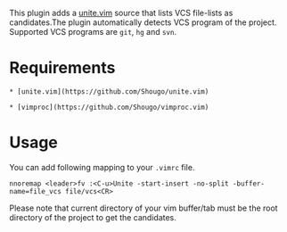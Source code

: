 This plugin adds a [unite.vim](https://github.com/Shougo/unite.vim) source that lists VCS file-lists as candidates.The plugin automatically detects VCS program of the project. Supported VCS programs are `git`, `hg` and `svn`.

Requirements
============
    * [unite.vim](https://github.com/Shougo/unite.vim)

    * [vimproc](https://github.com/Shougo/vimproc.vim)

Usage
======

You can add following mapping to your `.vimrc` file.

    nnoremap <leader>fv :<C-u>Unite -start-insert -no-split -buffer-name=file_vcs file/vcs<CR>

Please note that current directory of your vim buffer/tab must be the root directory of the project to get the candidates.

